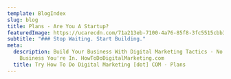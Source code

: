 ```yaml
---
template: BlogIndex
slug: blog
title: Plans - Are You A Startup?
featuredImage: https://ucarecdn.com/71a213eb-7100-4a76-85f8-3fc5515cbb34/-/preview/-/grayscale/
subtitle: "### Stop Waiting. Start Building."
meta:
  description: Build Your Business With Digital Marketing Tactics - No Matter What
    Business You're In. HowToDoDigitalMarketing.com
  title: Try How To Do Digital Marketing [dot] COM - Plans
---
```

